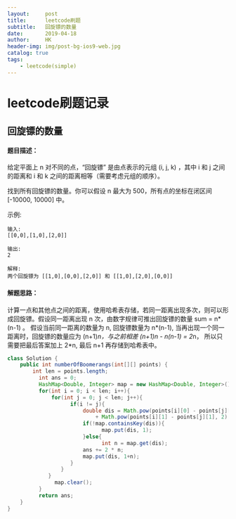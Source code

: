 ```yaml
---
layout:     post
title:      leetcode刷题
subtitle:   回旋镖的数量
date:       2019-04-18
author:     HK
header-img: img/post-bg-ios9-web.jpg
catalog: true
tags:
    - leetcode(simple)
---
```

# leetcode刷题记录
## 回旋镖的数量

#### 题目描述：
给定平面上 n 对不同的点，“回旋镖” 是由点表示的元组 (i, j, k) ，其中 i 和 j 之间的距离和 i 和 k 之间的距离相等（需要考虑元组的顺序）。

找到所有回旋镖的数量。你可以假设 n 最大为 500，所有点的坐标在闭区间 [-10000, 10000] 中。

示例:

    输入:
    [[0,0],[1,0],[2,0]]

    输出:
    2

    解释:
    两个回旋镖为 [[1,0],[0,0],[2,0]] 和 [[1,0],[2,0],[0,0]]

#### 解题思路：
  计算一点和其他点之间的距离，使用哈希表存储，若同一距离出现多次，则可以形成回旋镖。假设同一距离出现 n 次，由数字规律可推出回旋镖的数量 sum = n*(n-1) 。
假设当前同一距离的数量为 n, 回旋镖数量为 n*(n-1), 当再出现一个同一距离时，回旋镖的数量应为 (n+1)*n，与之前相差 (n+1)*n - n*(n-1) = 2*n， 
所以只需要把最后答案加上 2*n, 最后 n+1 再存储到哈希表中。
```java
class Solution {
    public int numberOfBoomerangs(int[][] points) {
        int len = points.length;
	      int ans = 0;
	      HashMap<Double, Integer> map = new HashMap<Double, Integer>();
	      for(int i = 0; i < len; i++){
	          for(int j = 0; j < len; j++){
		            if(i != j){
		                double dis = Math.pow(points[i][0] - points[j][0], 2)
				            + Math.pow(points[i][1] - points[j][1], 2);
		                if(!map.containsKey(dis)){
			                  map.put(dis, 1);
		                }else{
			                  int n = map.get(dis);
                        ans += 2 * n;
                        map.put(dis, 1+n);
                    }
                 }
             }
	           map.clear();
	      }	
	      return ans;
    }
}
```
